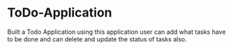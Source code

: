# ToDo-Application
Built a Todo Application using this application user can add what tasks have to be done and can delete and update the status of tasks also.
